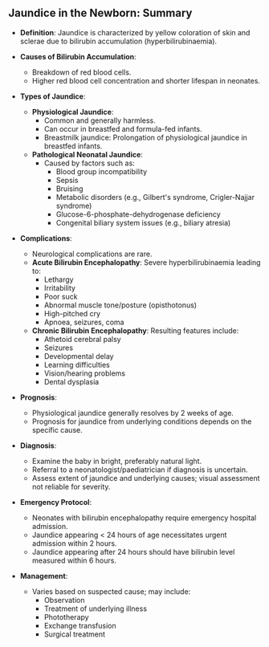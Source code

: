 ## Jaundice in the Newborn: Summary

- **Definition**: Jaundice is characterized by yellow coloration of skin and sclerae due to bilirubin accumulation (hyperbilirubinaemia).

- **Causes of Bilirubin Accumulation**:
  - Breakdown of red blood cells.
  - Higher red blood cell concentration and shorter lifespan in neonates.

- **Types of Jaundice**:
  - **Physiological Jaundice**: 
    - Common and generally harmless.
    - Can occur in breastfed and formula-fed infants.
    - Breastmilk jaundice: Prolongation of physiological jaundice in breastfed infants.
  - **Pathological Neonatal Jaundice**: 
    - Caused by factors such as:
      - Blood group incompatibility
      - Sepsis
      - Bruising
      - Metabolic disorders (e.g., Gilbert's syndrome, Crigler-Najjar syndrome)
      - Glucose-6-phosphate-dehydrogenase deficiency
      - Congenital biliary system issues (e.g., biliary atresia)

- **Complications**:
  - Neurological complications are rare.
  - **Acute Bilirubin Encephalopathy**: Severe hyperbilirubinaemia leading to:
    - Lethargy
    - Irritability
    - Poor suck
    - Abnormal muscle tone/posture (opisthotonus)
    - High-pitched cry
    - Apnoea, seizures, coma
  - **Chronic Bilirubin Encephalopathy**: Resulting features include:
    - Athetoid cerebral palsy
    - Seizures
    - Developmental delay
    - Learning difficulties
    - Vision/hearing problems
    - Dental dysplasia

- **Prognosis**:
  - Physiological jaundice generally resolves by 2 weeks of age.
  - Prognosis for jaundice from underlying conditions depends on the specific cause.

- **Diagnosis**:
  - Examine the baby in bright, preferably natural light.
  - Referral to a neonatologist/paediatrician if diagnosis is uncertain.
  - Assess extent of jaundice and underlying causes; visual assessment not reliable for severity.

- **Emergency Protocol**:
  - Neonates with bilirubin encephalopathy require emergency hospital admission.
  - Jaundice appearing < 24 hours of age necessitates urgent admission within 2 hours.
  - Jaundice appearing after 24 hours should have bilirubin level measured within 6 hours.

- **Management**:
  - Varies based on suspected cause; may include:
    - Observation
    - Treatment of underlying illness
    - Phototherapy
    - Exchange transfusion
    - Surgical treatment